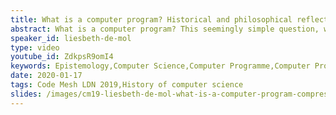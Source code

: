 ```yaml
---
title: What is a computer program? Historical and philosophical reflections
abstract: What is a computer program? This seemingly simple question, which lies at the heart of computer science, has no simple answer today, neither in academia nor in industry. The responses one gives to it affect very real problems which concern not just the so-called (everyday) User but anyone (scientists, programmers, children, politicians, managers, artists, mathematicians, etc) who relies on computing for some reason. Some examples are:  Who is responsible if a given piece of software fails? and Should we apply patent or copyright law or neither to software?
speaker_id: liesbeth-de-mol
type: video
youtube_id: ZdkpsR9omI4
keywords: Epistemology,Computer Science,Computer Programme,Computer Program,Liesbeth De Mol,Code Mesh LDN,History,Philosophy
date: 2020-01-17
tags: Code Mesh LDN 2019,History of computer science
slides: /images/cm19-liesbeth-de-mol-what-is-a-computer-program-compressed.pdf
---
```


